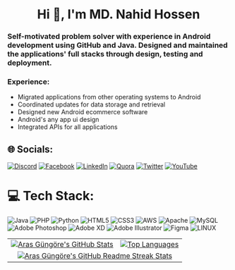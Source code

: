 <h1 align="center">Hi 👋, I'm MD. Nahid Hossen</h1>
<h3>Self-motivated problem solver with experience in Android development using GitHub and Java. Designed and maintained the applications' full stacks through design, testing and deployment.</h3>

<h3><b>Experience:</b></h3>




- Migrated applications from other operating systems to Android
- Coordinated updates for data storage and retrieval
- Designed new Android ecommerce software
- Android's any app ui design
- Integrated APIs for all applications


## 🌐 Socials:
[![Discord](https://img.shields.io/badge/Discord-%237289DA.svg?logo=discord&logoColor=white)](https://discord.gg/34324) [![Facebook](https://img.shields.io/badge/Facebook-%231877F2.svg?logo=Facebook&logoColor=white)](https://facebook.com/mdnahid90090) [![LinkedIn](https://img.shields.io/badge/LinkedIn-%230077B5.svg?logo=linkedin&logoColor=white)](https://linkedin.com/in/34432) [![Quora](https://img.shields.io/badge/Quora-%23B92B27.svg?logo=Quora&logoColor=white)](https://quora.com/profile/34523) [![Twitter](https://img.shields.io/badge/Twitter-%231DA1F2.svg?logo=Twitter&logoColor=white)](https://twitter.com/234543) [![YouTube](https://img.shields.io/badge/YouTube-%23FF0000.svg?logo=YouTube&logoColor=white)](https://youtube.com/@34523) 

# 💻 Tech Stack:
![Java](https://img.shields.io/badge/java-%23ED8B00.svg?style=for-the-badge&logo=java&logoColor=white) ![PHP](https://img.shields.io/badge/php-%23777BB4.svg?style=for-the-badge&logo=php&logoColor=white) ![Python](https://img.shields.io/badge/python-3670A0?style=for-the-badge&logo=python&logoColor=ffdd54) ![HTML5](https://img.shields.io/badge/html5-%23E34F26.svg?style=for-the-badge&logo=html5&logoColor=white) ![CSS3](https://img.shields.io/badge/css3-%231572B6.svg?style=for-the-badge&logo=css3&logoColor=white) ![AWS](https://img.shields.io/badge/AWS-%23FF9900.svg?style=for-the-badge&logo=amazon-aws&logoColor=white) ![Apache](https://img.shields.io/badge/apache-%23D42029.svg?style=for-the-badge&logo=apache&logoColor=white) ![MySQL](https://img.shields.io/badge/mysql-%2300f.svg?style=for-the-badge&logo=mysql&logoColor=white) ![Adobe Photoshop](https://img.shields.io/badge/adobephotoshop-%2331A8FF.svg?style=for-the-badge&logo=adobephotoshop&logoColor=white) ![Adobe XD](https://img.shields.io/badge/Adobe%20XD-470137?style=for-the-badge&logo=Adobe%20XD&logoColor=#FF61F6) ![Adobe Illustrator](https://img.shields.io/badge/adobeillustrator-%23FF9A00.svg?style=for-the-badge&logo=adobeillustrator&logoColor=white) 	![Figma](https://img.shields.io/badge/figma-%23F24E1E.svg?style=for-the-badge&logo=figma&logoColor=white) ![LINUX](https://img.shields.io/badge/Linux-FCC624?style=for-the-badge&logo=linux&logoColor=black)


<table>
  <tr>
    <td>
      <a href="https://github.com/anuraghazra/github-readme-stats"> <img src="https://github-readme-stats.vercel.app/api?username=nahidhossen1911&hide_border=true&rank_icon=github&show_icons=true&count_private=true&show=reviews,discussions_started,discussions_answered,prs_merged,prs_merged_percentage" alt="Aras Güngöre's GitHub Stats" /> </a>
    </td>
    <td>
      <a href="https://github.com/anuraghazra/github-readme-stats"> <img src="https://github-readme-stats.vercel.app/api/top-langs/?username=nahidhossen1911&hide_border=true&langs_count=10&layout=donut-vertical&count_private=true" alt="Top Languages" /> </a>
    </td>
  </tr>
  <tr>
    <td colspan=2 align="center">
      <a href="https://git.io/streak-stats"> <img src="http://github-readme-streak-stats.herokuapp.com/?user=nahidhossen1911&hide_border=true&background=f6f8fa&currStreakLabel=000000&date_format=j%20M%5B%20Y%5D" alt="Aras Güngöre's GitHub Readme Streak Stats" /> </a>
    </td>
  </tr>
</table>
